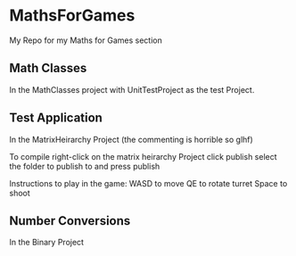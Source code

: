 # MathsForGames
My Repo for my Maths for Games section

## Math Classes
In the MathClasses project with UnitTestProject as the test Project.

## Test Application
In the MatrixHeirarchy Project (the commenting is horrible so glhf)

To compile right-click on the matrix heirarchy Project click publish select the folder to publish to and press publish

Instructions to play in the game: WASD to move QE to rotate turret Space to shoot

## Number Conversions
In the Binary Project
